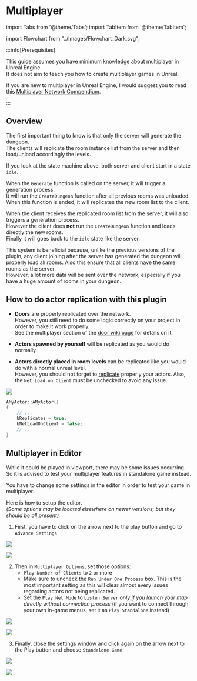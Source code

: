 # Multiplayer

<!-- BEGIN IMPORTS -->

import Tabs from '@theme/Tabs';
import TabItem from '@theme/TabItem';

import Flowchart from "../Images/Flowchart_Dark.svg";

<!-- END IMPORTS -->

:::info[Prerequisites]

This guide assumes you have minimum knowledge about multiplayer in Unreal Engine.\
It does not aim to teach you how to create multiplayer games in Unreal.

If you are new to multiplayer in Unreal Engine, I would suggest you to read this [Multiplayer Network Compendium](https://cedric-neukirchen.net/docs/category/multiplayer-network-compendium).

:::

## Overview

The first important thing to know is that only the server will generate the dungeon.\
The clients will replicate the room instance list from the server and then load/unload accordingly the levels.

<Flowchart/>

If you look at the state machine above, both server and client start in a state `idle`.

When the `Generate` function is called on the server, it will trigger a generation process.\
It will run the `CreateDungeon` function after all previous rooms was unloaded.\
When this function is ended, it will replicates the new room list to the client.

When the client receives the replicated room list from the server, it will also triggers a generation process.\
However the client does **not** run the `CreateDungeon` function and loads directly the new rooms.\
Finally it will goes back to the `idle` state like the server.

This system is beneficial because, unlike the previous versions of the plugin, any client joining after the server has generated the dungeon will properly load all rooms.
Also this ensure that all clients have the same rooms as the server.\
However, a lot more data will be sent over the network, especially if you have a huge amount of rooms in your dungeon.

## How to do actor replication with this plugin

- **Doors** are properly replicated over the network.\
However, you still need to do some logic correctly on your project in order to make it work properly.\
See the multiplayer section of the [door wiki page](../Getting-Started/Door.md) for details on it.

- **Actors spawned by yourself** will be replicated as you would do normally.

- **Actors directly placed in room levels** can be replicated like you would do with a normal unreal level.\
However, you should not forget to [replicate](https://cedric-neukirchen.net/docs/multiplayer-compendium/replication) properly your actors.
Also, the `Net Load on Client` must be unchecked to avoid any issue.

<!-- [BEGIN TABS] Blueprint | C++ --> <Tabs>
<!-- [BEGIN TAB ITEM] Blueprint --> <TabItem value="bp" label="Blueprint" default>

![](../Images/MinimalReplicationActorSettings.jpg)

<!-- [END TAB ITEM] Blueprint --> </TabItem>
<!-- [BEGIN TAB ITEM] C++ --> <TabItem value="cpp" label="C++">

```cpp
AMyActor::AMyActor()
{
    // ...
    bReplicates = true;
    bNetLoadOnClient = false;
    // ...
}
```

<!-- [END TAB ITEM] C++ --> </TabItem>
<!-- [END TABS] Blueprint | C++ --> </Tabs>

## Multiplayer in Editor

While it could be played in viewport, there may be some issues occurring. So it is advised to test your multiplayer features in standalone game instead.

You have to change some settings in the editor in order to test your game in multiplayer.

Here is how to setup the editor.\
*(Some options may be located elsewhere on newer versions, but they should be all present)*

1. First, you have to click on the arrow next to the play button and go to `Advance Settings`

<!-- [BEGIN TABS] UE4 | UE5 --> <Tabs groupId="ue-version">
<!-- [BEGIN TAB ITEM] UE4 --> <TabItem value="ue4" label="UE4">

![](../Images/Multiplayer_AdvanceSettings_UE4.jpg)

<!-- [END TAB ITEM] UE4 --> </TabItem>
<!-- [BEGIN TAB ITEM] UE5 --> <TabItem value="ue5" label="UE5" default>

![](../Images/Multiplayer_AdvanceSettings_UE5.jpg)

<!-- [END TAB ITEM] UE5 --> </TabItem>
<!-- [END TABS] UE4 | UE5 --> </Tabs>

2. Then in `Multiplayer Options`, set those options:
    - `Play Number of Clients` to `2` or more
    - Make sure to uncheck the `Run Under One Process` box. This is the most important setting as this will clear almost every issues regarding actors not being replicated.
    - Set the `Play Net Mode` to `Listen Server` *only if you launch your map directly without connection process* (if you want to connect through your own in-game menus, set it as `Play Standalone` instead)

<!-- [BEGIN TABS] UE4 | UE5 --> <Tabs groupId="ue-version">
<!-- [BEGIN TAB ITEM] UE4 --> <TabItem value="ue4" label="UE4">

![](../Images/Multiplayer_MultiOptions_UE4.jpg)

<!-- [END TAB ITEM] UE4 --> </TabItem>
<!-- [BEGIN TAB ITEM] UE5 --> <TabItem value="ue5" label="UE5">

![](../Images/Multiplayer_MultiOptions_UE5.jpg)

<!-- [END TAB ITEM] UE5 --> </TabItem>
<!-- [END TABS] UE4 | UE5 --> </Tabs>

3. Finally, close the settings window and click again on the arrow next to the Play button and choose `Standalone Game`

<!-- [BEGIN TABS] UE4 | UE5 --> <Tabs groupId="ue-version">
<!-- [BEGIN TAB ITEM] UE4 --> <TabItem value="ue4" label="UE4">

![](../Images/Multiplayer_Standalone_UE4.jpg)

<!-- [END TAB ITEM] UE4 --> </TabItem>
<!-- [BEGIN TAB ITEM] UE5 --> <TabItem value="ue5" label="UE5">

![](../Images/Multiplayer_Standalone_UE5.jpg)

<!-- [END TAB ITEM] UE5 --> </TabItem>
<!-- [END TABS] UE4 | UE5 --> </Tabs>
